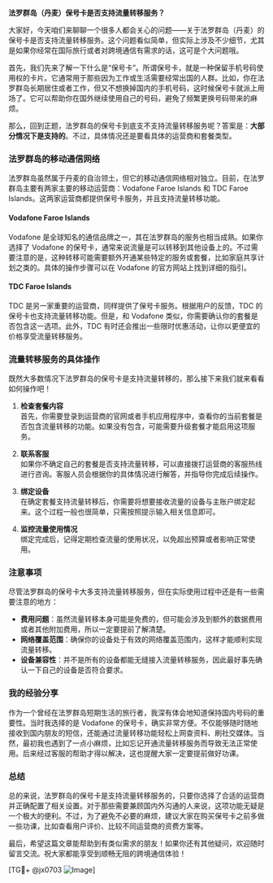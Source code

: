 **法罗群岛（丹麦）保号卡是否支持流量转移服务？**

大家好，今天咱们来聊聊一个很多人都会关心的问题——关于法罗群岛（丹麦）的保号卡是否支持流量转移服务。这个问题看似简单，但实际上涉及不少细节，尤其是如果你经常在国际旅行或者对跨境通信有需求的话，这可是个大问题哦。

首先，我们先来了解一下什么是“保号卡”。所谓保号卡，就是一种保留手机号码使用权的卡片。它通常用于那些因为工作或生活需要经常出国的人群。比如，你在法罗群岛长期居住或者工作，但又不想换掉国内的手机号码，这时候保号卡就派上用场了。它可以帮助你在国外继续使用自己的号码，避免了频繁更换号码带来的麻烦。

那么，回到正题，法罗群岛的保号卡到底支不支持流量转移服务呢？答案是：**大部分情况下是支持的**。不过，具体情况还是要看具体的运营商和套餐类型。

### 法罗群岛的移动通信网络

法罗群岛虽然属于丹麦的自治领土，但它的移动通信网络相对独立。目前，在法罗群岛主要有两家主要的移动运营商：Vodafone Faroe Islands 和 TDC Faroe Islands。这两家运营商都提供保号卡服务，并且支持流量转移功能。

#### Vodafone Faroe Islands
Vodafone 是全球知名的通信品牌之一，其在法罗群岛的服务也相当成熟。如果你选择了 Vodafone 的保号卡，通常来说流量是可以转移到其他设备上的。不过需要注意的是，这种转移可能需要额外开通某些特定的服务或套餐，比如家庭共享计划之类的。具体的操作步骤可以在 Vodafone 的官方网站上找到详细的指引。

#### TDC Faroe Islands
TDC 是另一家重要的运营商，同样提供了保号卡服务。根据用户的反馈，TDC 的保号卡也支持流量转移功能。但是，和 Vodafone 类似，你需要确认你的套餐是否包含这一选项。此外，TDC 有时还会推出一些限时优惠活动，让你以更便宜的价格享受流量转移服务。

### 流量转移服务的具体操作

既然大多数情况下法罗群岛的保号卡是支持流量转移的，那么接下来我们就来看看如何操作吧！

1. **检查套餐内容**  
   首先，你需要登录到运营商的官网或者手机应用程序中，查看你的当前套餐是否包含流量转移的功能。如果没有包含，可能需要升级套餐才能启用这项服务。

2. **联系客服**  
   如果你不确定自己的套餐是否支持流量转移，可以直接拨打运营商的客服热线进行咨询。客服人员会根据你的具体情况进行解答，并指导你完成后续操作。

3. **绑定设备**  
   在确定套餐支持流量转移后，你需要将想要接收流量的设备与主账户绑定起来。这个过程一般也很简单，只需按照提示输入相关信息即可。

4. **监控流量使用情况**  
   绑定完成后，记得定期检查流量的使用状况，以免超出预算或者影响正常使用。

### 注意事项

尽管法罗群岛的保号卡大多支持流量转移服务，但在实际使用过程中还是有一些需要注意的地方：

- **费用问题**：虽然流量转移本身可能是免费的，但可能会涉及到额外的数据费用或者其他附加费用，所以一定要提前了解清楚。
- **网络覆盖范围**：确保你的设备处于有效的网络覆盖范围内，这样才能顺利实现流量转移。
- **设备兼容性**：并不是所有的设备都能无缝接入流量转移服务，因此最好事先确认一下自己的设备是否符合要求。

### 我的经验分享

作为一个曾经在法罗群岛短期生活的旅行者，我深有体会地知道保持国内号码的重要性。当时我选择的是 Vodafone 的保号卡，确实非常方便。不仅能够随时随地接收到国内朋友的短信，还能通过流量转移功能轻松上网查资料、刷社交媒体。当然，最初我也遇到了一点小麻烦，比如忘记开通流量转移服务而导致无法正常使用。后来经过客服的帮助才得以解决，这也提醒大家一定要提前做好功课。

### 总结

总的来说，法罗群岛的保号卡是支持流量转移服务的，只要你选择了合适的运营商并正确配置了相关设置。对于那些需要兼顾国内外沟通的人来说，这项功能无疑是一个极大的便利。不过，为了避免不必要的麻烦，建议大家在购买保号卡之前多做一些功课，比如查看用户评价、比较不同运营商的资费方案等。

最后，希望这篇文章能帮助到有类似需求的朋友！如果你还有其他疑问，欢迎随时留言交流。祝大家都能享受到顺畅无阻的跨境通信体验！

[TG💪+ @jx0703 ![Image](https://github.com/user-attachments/assets/dbca1d08-cadb-493c-b0ec-ad6f7a83f270)]